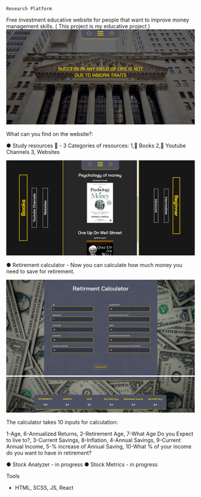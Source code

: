     Research Platform

Free investment educative website for people that want to improve money management skills.
( This project is my educative project )
![Alt text](/src/Home/images/wallstreetProject.jpg "Study resources")

What can you find on the website?:

● Study resources 📖 - 3 Categories of resources: 1,📕 Books 2,🎦 Youtube Channels 3, Websites

![Alt text](/src/Home/images/StudyBooks.jpg "Study resources")

● Retirement calculator - Now you can calculate how much money you need to save for retirement.

![Alt text](/src/Home/images/RetirementCalculator1.jpg "Retirement calculator")
![Alt text](/src/Home/images/RetirementCalculator2.jpg "Retirement calculator")

The calculator takes 10 inputs for calculation:

1-Age, 6-Annualized Returns,
2-Retirement Age, 7-What Age Do you Expect to live to?,
3-Current Savings, 8-Inflation,
4-Annual Savings, 9-Current Annual Income,
5-% increase of Annual Saving, 10-What % of your income do you want to have in retirement?

● Stock Analyzer - in progress
● Stock Metrics - in progress

Tools

- HTML, SCSS, JS, React
